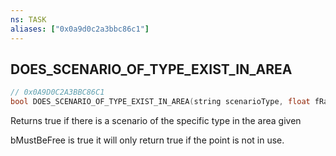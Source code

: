 ```yaml
---
ns: TASK
aliases: ["0x0a9d0c2a3bbc86c1"]
---
```

## DOES_SCENARIO_OF_TYPE_EXIST_IN_AREA

```c
// 0x0A9D0C2A3BBC86C1
bool DOES_SCENARIO_OF_TYPE_EXIST_IN_AREA(string scenarioType, float fRange, bool MustBeFree);
```

Returns true if there is a scenario of the specific type in the area given

bMustBeFree is true it will only return true if the point is not in use.

